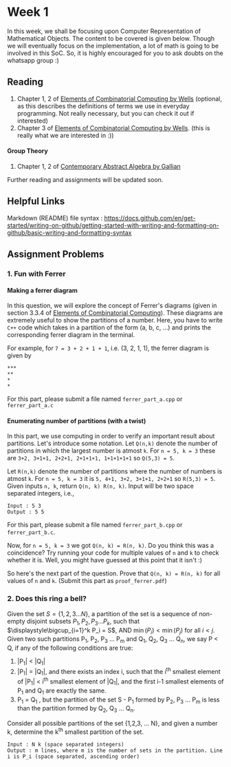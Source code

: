 # Week 1

In this week, we shall be focusing upon Computer Representation of Mathematical Objects. The content to be covered is given below. Though we will eventually focus on the implementation, a lot of math is going to be involved in this SoC. So, it is highly encouraged for you to ask doubts on the whatsapp group :) 

## Reading 

1. Chapter 1, 2 of [Elements of Combinatorial Computing by Wells](../Reference_books/Elements_of_Combinatorial_Computing.pdf) (optional, as this describes the definitions of terms we use in everyday programming. Not really necessary, but you can check it out if interested)
2. Chapter 3 of [Elements of Combinatorial Computing by Wells](../Reference_books/Elements_of_Combinatorial_Computing.pdf). (this is really what we are interested in :))

#### Group Theory

1. Chapter 1, 2 of [Contemporary Abstract Algebra by Gallian](../Reference_books/Gallian_abstract_algebra.pdf)

Further reading and assignments will be updated soon.

## Helpful Links

Markdown (README) file syntax : https://docs.github.com/en/get-started/writing-on-github/getting-started-with-writing-and-formatting-on-github/basic-writing-and-formatting-syntax

## Assignment Problems

### 1. Fun with Ferrer

#### Making a ferrer diagram

In this question, we will explore the concept of Ferrer's diagrams (given in section 3.3.4 of [Elements of Combinatorial Computing](../Reference_books/Elements_of_Combinatorial_Computing.pdf)). These diagrams are extremely useful to show the partitions of a number. Here, you have to write `C++` code which takes in a partition of the form (a, b, c, ...) and prints the corresponding ferrer diagram in the terminal. 

For example, for `7 = 3 + 2 + 1 + 1`, i.e. (3, 2, 1, 1), the ferrer diagram is given by 
```
***
**
*
*
```

For this part, please submit a file named `ferrer_part_a.cpp` or `ferrer_part_a.c`

#### Enumerating number of partitions (with a twist)

In this part, we use computing in order to verify an important result about partitions. Let's introduce some notation.
Let `Q(n,k)` denote the number of partitions in which the largest number is atmost `k`. For `n = 5, k = 3` these are `3+2, 3+1+1, 2+2+1, 2+1+1+1, 1+1+1+1+1` so `Q(5,3) = 5`. 

Let `R(n,k)` denote the number of partitions where the number of numbers is atmost `k`.
For `n = 5, k = 3` it is `5, 4+1, 3+2, 3+1+1, 2+2+1` so `R(5,3) = 5`.
Given inputs `n, k`, return `Q(n, k) R(n, k)`. Input will be two space separated integers, i.e., 

```
Input : 5 3
Output : 5 5
```

For this part, please submit a file named `ferrer_part_b.cpp` or `ferrer_part_b.c`.

Now, for `n = 5, k = 3` we got `Q(n, k) = R(n, k)`. Do you think this was a coincidence? Try running your code for multiple values of `n` and `k` to check whether it is. Well, you might have guessed at this point that it isn't :) 

So here's the next part of the question. Prove that `Q(n, k) = R(n, k)` for all values of `n` and `k`. (Submit this part as `proof_ferrer.pdf`) 

### 2. Does this ring a bell?

Given the set $S = \{1,2,3 ... N\}$, a partition of the set is a sequence of non-empty disjoint subsets $P_1, P_2, P_3 ... P_k$, such that $\displaystyle\bigcup_{i=1}^k P_i = S$, AND $\min(P_i) < \min(P_j)$ for all $i < j$. Given two such partitions P<sub>1</sub>, P<sub>2</sub>, P<sub>3</sub> ... P<sub>m</sub> and Q<sub>1</sub>, Q<sub>2</sub>, Q<sub>3</sub> ... Q<sub>n</sub>, we say P < Q, if any of the following conditions are true:


1) |P<sub>1</sub>| < |Q<sub>1</sub>|
2) |P<sub>1</sub>| = |Q<sub>1</sub>|, and there exists an index i, such that the i<sup>th</sup> smallest element of |P<sub>1</sub>| < i<sup>th</sup> smallest element of |Q<sub>1</sub>|, and the first i-1 smallest elements of P<sub>1</sub> and Q<sub>1</sub> are exactly the same.
3) P<sub>1</sub> = Q<sub>1</sub> , but the partition of the set S - P<sub>1</sub> formed by P<sub>2</sub>, P<sub>3</sub> ... P<sub>m</sub> is less than the partition formed by Q<sub>2</sub>, Q<sub>3</sub> ... Q<sub>n</sub>.

Consider all possible partitions of the set {1,2,3, ... N}, and given a number k, determine the k<sup>th</sup> smallest partition of the set.

```
Input : N k (space separated integers)
Output : m lines, where m is the number of sets in the partition. Line i is P_i (space separated, ascending order)
```
